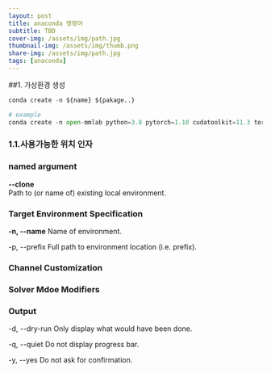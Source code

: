 ```yaml
---
layout: post
title: anaconda 명령어
subtitle: TBD
cover-img: /assets/img/path.jpg
thumbnail-img: /assets/img/thumb.png
share-img: /assets/img/path.jpg
tags: [anaconda]
---
```


##1. 가상환경 생성
```python
conda create -n ${name} ${pakage..}

# example
conda create -n open-mmlab python=3.8 pytorch=1.10 cudatoolkit=11.3 torchvision -c pytorch -y

```

### 1.1.사용가능한 위치 인자    
### named argument  
**--clone**    
Path to (or name of) existing local environment.    

### Target Environment Specification
**-n, --name**
Name of environment.

-p, --prefix
Full path to environment location (i.e. prefix).

### Channel Customization


### Solver Mdoe Modifiers

### Output 
-d, --dry-run
Only display what would have been done.

-q, --quiet
Do not display progress bar.

-y, --yes
Do not ask for confirmation.